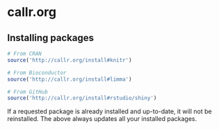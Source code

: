 # callr.org

## Installing packages

```r
# From CRAN
source('http://callr.org/install#knitr')

# From Bioconductor
source('http://callr.org/install#limma')

# From GitHub
source('http://callr.org/install#rstudio/shiny')
```

If a requested package is  already installed and up-to-date, it will not be reinstalled.  The above always updates all your installed packages.


